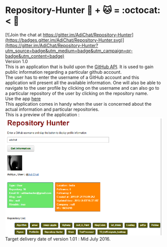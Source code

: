 # Repository-Hunter :octopus: + :cat: = :octocat: < :gun: <br>

[![Join the chat at https://gitter.im/AdiChat/Repository-Hunter](https://badges.gitter.im/AdiChat/Repository-Hunter.svg)](https://gitter.im/AdiChat/Repository-Hunter?utm_source=badge&utm_medium=badge&utm_campaign=pr-badge&utm_content=badge)<br>
Version 1.0 <br>
This is an application that is build upon the [GitHub API](https://developer.github.com/v3/). It is used to gain public information regarding a particular github account.<br>
The user has to enter the username of a GitHub account and this application will present all the available information. One will also be able to navigate to the user profile by clicking on the username and can also go to a particular repository of the user by clicking on the repository name. <br>
Use the app [here](http://repository-hunter.herokuapp.com/)<br>
This application comes in handy when the user is concerned about the actual information and particular repositories.<br>
This is a preview of the application :<br>
![alt text](Preview/1.png " The view of the application")<br>
Target delivery date of version 1.01 : Mid July 2016.

